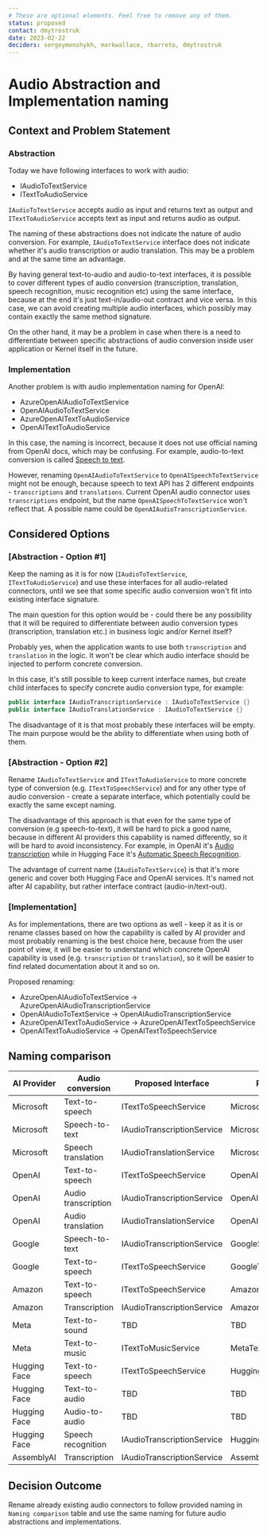 ```yaml
---
# These are optional elements. Feel free to remove any of them.
status: proposed
contact: dmytrostruk
date: 2023-02-22
deciders: sergeymenshykh, markwallace, rbarreto, dmytrostruk
---
```


# Audio Abstraction and Implementation naming

## Context and Problem Statement

### Abstraction

Today we have following interfaces to work with audio:

- IAudioToTextService
- ITextToAudioService

`IAudioToTextService` accepts audio as input and returns text as output and `ITextToAudioService` accepts text as input and returns audio as output.

The naming of these abstractions does not indicate the nature of audio conversion. For example, `IAudioToTextService` interface does not indicate whether it's audio transcription or audio translation. This may be a problem and at the same time an advantage.

By having general text-to-audio and audio-to-text interfaces, it is possible to cover different types of audio conversion (transcription, translation, speech recognition, music recognition etc) using the same interface, because at the end it's just text-in/audio-out contract and vice versa. In this case, we can avoid creating multiple audio interfaces, which possibly may contain exactly the same method signature.

On the other hand, it may be a problem in case when there is a need to differentiate between specific abstractions of audio conversion inside user application or Kernel itself in the future.

### Implementation

Another problem is with audio implementation naming for OpenAI:

- AzureOpenAIAudioToTextService
- OpenAIAudioToTextService
- AzureOpenAITextToAudioService
- OpenAITextToAudioService

In this case, the naming is incorrect, because it does not use official naming from OpenAI docs, which may be confusing. For example, audio-to-text conversion is called [Speech to text](https://platform.openai.com/docs/guides/speech-to-text).

However, renaming `OpenAIAudioToTextService` to `OpenAISpeechToTextService` might not be enough, because speech to text API has 2 different endpoints - `transcriptions` and `translations`. Current OpenAI audio connector uses `transcriptions` endpoint, but the name `OpenAISpeechToTextService` won't reflect that. A possible name could be `OpenAIAudioTranscriptionService`.

## Considered Options

### [Abstraction - Option #1]

Keep the naming as it is for now (`IAudioToTextService`, `ITextToAudioService`) and use these interfaces for all audio-related connectors, until we see that some specific audio conversion won't fit into existing interface signature.

The main question for this option would be - could there be any possibility that it will be required to differentiate between audio conversion types (transcription, translation etc.) in business logic and/or Kernel itself?

Probably yes, when the application wants to use both `transcription` and `translation` in the logic. It won't be clear which audio interface should be injected to perform concrete conversion.

In this case, it's still possible to keep current interface names, but create child interfaces to specify concrete audio conversion type, for example:

```csharp
public interface IAudioTranscriptionService : IAudioToTextService {}
public interface IAudioTranslationService : IAudioToTextService {}
```

The disadvantage of it is that most probably these interfaces will be empty. The main purpose would be the ability to differentiate when using both of them.

### [Abstraction - Option #2]

Rename `IAudioToTextService` and `ITextToAudioService` to more concrete type of conversion (e.g. `ITextToSpeechService`) and for any other type of audio conversion - create a separate interface, which potentially could be exactly the same except naming.

The disadvantage of this approach is that even for the same type of conversion (e.g speech-to-text), it will be hard to pick a good name, because in different AI providers this capability is named differently, so it will be hard to avoid inconsistency. For example, in OpenAI it's [Audio transcription](https://platform.openai.com/docs/api-reference/audio/createTranscription) while in Hugging Face it's [Automatic Speech Recognition](https://huggingface.co/models?pipeline_tag=automatic-speech-recognition&sort=trending).

The advantage of current name (`IAudioToTextService`) is that it's more generic and cover both Hugging Face and OpenAI services. It's named not after AI capability, but rather interface contract (audio-in/text-out).

### [Implementation]

As for implementations, there are two options as well - keep it as it is or rename classes based on how the capability is called by AI provider and most probably renaming is the best choice here, because from the user point of view, it will be easier to understand which concrete OpenAI capability is used (e.g. `transcription` or `translation`), so it will be easier to find related documentation about it and so on.

Proposed renaming:

- AzureOpenAIAudioToTextService -> AzureOpenAIAudioTranscriptionService
- OpenAIAudioToTextService -> OpenAIAudioTranscriptionService
- AzureOpenAITextToAudioService -> AzureOpenAITextToSpeechService
- OpenAITextToAudioService -> OpenAITextToSpeechService

## Naming comparison

| AI Provider  | Audio conversion    | Proposed Interface         | Proposed Implementation             |
| ------------ | ------------------- | -------------------------- | ----------------------------------- |
| Microsoft    | Text-to-speech      | ITextToSpeechService       | MicrosoftTextToSpeechService        |
| Microsoft    | Speech-to-text      | IAudioTranscriptionService | MicrosoftSpeechToTextService        |
| Microsoft    | Speech translation  | IAudioTranslationService   | MicrosoftSpeechTranslationService   |
| OpenAI       | Text-to-speech      | ITextToSpeechService       | OpenAITextToSpeechService           |
| OpenAI       | Audio transcription | IAudioTranscriptionService | OpenAIAudioTranscriptionService     |
| OpenAI       | Audio translation   | IAudioTranslationService   | OpenAIAudioTranslationService       |
| Google       | Speech-to-text      | IAudioTranscriptionService | GoogleSpeechToTextService           |
| Google       | Text-to-speech      | ITextToSpeechService       | GoogleTextToSpeechService           |
| Amazon       | Text-to-speech      | ITextToSpeechService       | AmazonTextToSpeechService           |
| Amazon       | Transcription       | IAudioTranscriptionService | AmazonAudioTranscriptionService     |
| Meta         | Text-to-sound       | TBD                        | TBD                                 |
| Meta         | Text-to-music       | ITextToMusicService        | MetaTextToMusicService              |
| Hugging Face | Text-to-speech      | ITextToSpeechService       | HuggingFaceTextToSpeechService      |
| Hugging Face | Text-to-audio       | TBD                        | TBD                                 |
| Hugging Face | Audio-to-audio      | TBD                        | TBD                                 |
| Hugging Face | Speech recognition  | IAudioTranscriptionService | HuggingFaceSpeechRecognitionService |
| AssemblyAI   | Transcription       | IAudioTranscriptionService | AssemblyAIAudioTranscriptionService |

## Decision Outcome

Rename already existing audio connectors to follow provided naming in `Naming comparison` table and use the same naming for future audio abstractions and implementations.

